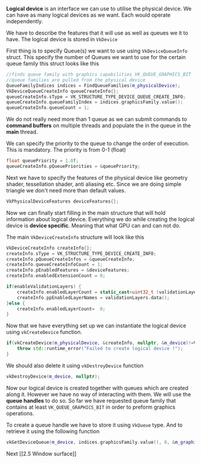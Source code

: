 **Logical device** is an interface we can use to utilise the physical device. We can have as many logical devices as we want. Each would operate independently. 

We have to describe the features that it will use as well as queues we it to have. The logical device is stored in `VkDevice`

First thing is to specify Queue(s) we want to use using `VkDeviceQueueInfo` struct. This specify the number of Queues we want to use for the certain queue family this struct looks like this 

```c++
//finds queue family with graphics capabilities VK_QUEUE_GRAPHICS_BIT  
//queue families are pulled from the physical device
QueueFamilyIndices indices = FindQueueFamilies(m_physicalDevice);  
VkDeviceQueueCreateInfo queueCreateInfo{};  
queueCreateInfo.sType = VK_STRUCTURE_TYPE_DEVICE_QUEUE_CREATE_INFO;  
queueCreateInfo.queueFamilyIndex = indices.graphicsFamily.value();  
queueCreateInfo.queueCount = 1;
```

We do not really need more than 1 queue as we can submit commands to **command buffers** on multiple threads and populate the in the queue in the **main** thread.

We can specify the priority to the queue to change the order of execution. This is mandatory. The priority is from 0-1 (float)

```c++
float queuePriority = 1.0f;  
queueCreateInfo.pQueuePriorities = &queuePriority;
```

Next we have to specify the features of the physical device like geometry shader, tessellation shader, anti aliasing etc. Since we are doing simple triangle we don't need more than default values.


```c++
VkPhysicalDeviceFeatures deviceFeatures{};
```

Now we can finally start filling in the main structure that will hold information about logical device. Everything we do while creating the logical device is **device specific**. Meaning that what GPU can and can not do.

The main  `VkDeviceCreateInfo` structure will look like this 
```c++
VkDeviceCreateInfo createInfo{};  
createInfo.sType = VK_STRUCTURE_TYPE_DEVICE_CREATE_INFO;  
createInfo.pQueueCreateInfos = &queueCreateInfo;  
createInfo.queueCreateInfoCount = 1;  
createInfo.pEnabledFeatures = &deviceFeatures;  
createInfo.enabledExtensionCount = 0;  

if(enableValidationLayers) {  
    createInfo.enabledLayerCount = static_cast<uint32_t (validationLayers.size());  
    createInfo.ppEnabledLayerNames = validationLayers.data();  
}else {  
    createInfo.enabledLayerCount=  0;  
}
```

Now that we have everything set up we can instantiate the logical device using `vkCreateDevice` function.

```c++
if(vkCreateDevice(m_physicalDevice, &createInfo, nullptr, &m_device)!=VK_SUCCESS) {  
    throw std::runtime_error("Failed to create logical device !");  
}
```

We should also delete it using `vkDestroyDevice` function
```c++
vkDestroyDevice(m_device, nullptr);
```

Now our logical device is created together with queues which are created along it. However we have no way of interacting with them. We will use the **queue handles** to do so. So far we have requested queue family that contains at least `VK_QUEUE_GRAPHICS_BIT` in order to preform graphics operations.

To create a queue handle we have to store it using `VkQueue` type. And to retrieve it using the following function
```c++
vkGetDeviceQueue(m_device, indices.graphicsFamily.value(), 0, &m_graphicsQueue);
```

Next [[2.5 Window surface]]
